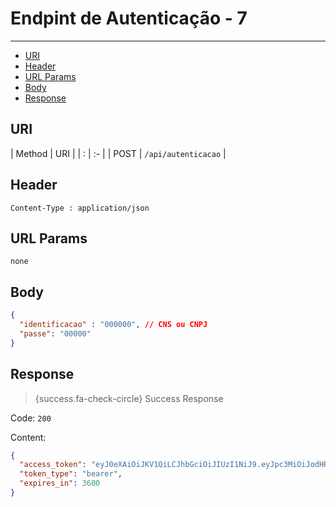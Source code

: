 # Endpint de Autenticação - 7

---

- [URI](#uri)
- [Header](#header)
- [URL Params](#params)
- [Body](#body)
- [Response](#response)

<a name="uri"></a>
## URI

| Method | URI | 
| : |   :-   |
| POST | `/api/autenticacao` |

<a name="header"></a>
## Header

```markup 
Content-Type : application/json
```

<a name="params"></a>
## URL Params

```markup 
none
```

<a name="body"></a>
## Body

```json 
{
  "identificacao" : "000000", // CNS ou CNPJ
  "passe": "00000"
}
```

<a name="response"></a>
## Response

> {success.fa-check-circle} Success Response

Code: `200`

Content:

```json 
{
  "access_token": "eyJ0eXAiOiJKV1QiLCJhbGciOiJIUzI1NiJ9.eyJpc3MiOiJodHRwOlwvXC94cHRvLmxvY2FsaG9zdFwvYXBpXC9hdXRlbnRpY2FjYW8iLCJpYXQiOjE1OTA0NjI4NjEsImV4cCI6MTU5MDQ2NjQ2MSwibmJmIjoxNTkwNDYyODYxLCJqdGkiOiJkUFVMMVhMa1NUTmpkZ3J3Iiwic3ViIjoiYmRmYzJiMzYtOTNlZS00NTY1LTk2ZjYtZDVjZTFhMTRlNTI2IiwicHJ2IjoiYzAxMGM4OGUxMWY0MWM0Njc5YTNmMzVlMmQwYWQ3YTVlOWFiOWNkMCJ9.biV65aaiUeOnY21z-nV4577xF7F4oyRkaDgl-I59QvA",
  "token_type": "bearer",
  "expires_in": 3600
}
```